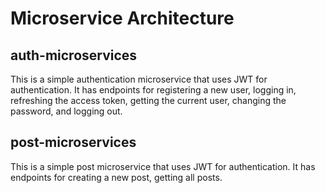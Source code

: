# Microservice Architecture

## auth-microservices

This is a simple authentication microservice that uses JWT for authentication. It has endpoints for registering a new user, logging in, refreshing the access token, getting the current user, changing the password, and logging out.

## post-microservices

This is a simple post microservice that uses JWT for authentication. It has endpoints for creating a new post, getting all posts.
